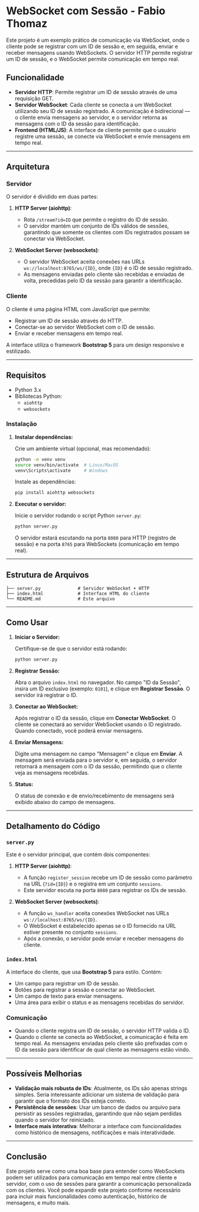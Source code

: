 # WebSocket com Sessão - Fabio Thomaz

Este projeto é um exemplo prático de comunicação via WebSocket, onde o cliente pode se registrar com um ID de sessão e, em seguida, enviar e receber mensagens usando WebSockets. O servidor HTTP permite registrar um ID de sessão, e o WebSocket permite comunicação em tempo real.

## Funcionalidade

- **Servidor HTTP**: Permite registrar um ID de sessão através de uma requisição GET.
- **Servidor WebSocket**: Cada cliente se conecta a um WebSocket utilizando seu ID de sessão registrado. A comunicação é bidirecional — o cliente envia mensagens ao servidor, e o servidor retorna as mensagens com o ID da sessão para identificação.
- **Frontend (HTML/JS)**: A interface de cliente permite que o usuário registre uma sessão, se conecte via WebSocket e envie mensagens em tempo real.

---

## Arquitetura

### Servidor

O servidor é dividido em duas partes:

1. **HTTP Server (aiohttp)**: 
   - Rota `/stream?id=ID` que permite o registro do ID de sessão.
   - O servidor mantém um conjunto de IDs válidos de sessões, garantindo que somente os clientes com IDs registrados possam se conectar via WebSocket.
   
2. **WebSocket Server (websockets)**: 
   - O servidor WebSocket aceita conexões nas URLs `ws://localhost:8765/ws/{ID}`, onde `{ID}` é o ID de sessão registrado.
   - As mensagens enviadas pelo cliente são recebidas e enviadas de volta, precedidas pelo ID da sessão para garantir a identificação.

### Cliente

O cliente é uma página HTML com JavaScript que permite:

- Registrar um ID de sessão através do HTTP.
- Conectar-se ao servidor WebSocket com o ID de sessão.
- Enviar e receber mensagens em tempo real.

A interface utiliza o framework **Bootstrap 5** para um design responsivo e estilizado.

---

## Requisitos

- Python 3.x
- Bibliotecas Python:
  - `aiohttp`
  - `websockets`

### Instalação

1. **Instalar dependências:**

   Crie um ambiente virtual (opcional, mas recomendado):

   ```bash
   python -m venv venv
   source venv/bin/activate  # Linux/MacOS
   venv\Scripts\activate     # Windows
   ```

   Instale as dependências:

   ```bash
   pip install aiohttp websockets
   ```

2. **Executar o servidor:**

   Inicie o servidor rodando o script Python `server.py`:

   ```bash
   python server.py
   ```

   O servidor estará escutando na porta `8080` para HTTP (registro de sessão) e na porta `8765` para WebSockets (comunicação em tempo real).

---

## Estrutura de Arquivos

```
├── server.py              # Servidor WebSocket + HTTP
├── index.html             # Interface HTML do cliente
└── README.md              # Este arquivo
```

---

## Como Usar

1. **Iniciar o Servidor:**

   Certifique-se de que o servidor está rodando:

   ```bash
   python server.py
   ```

2. **Registrar Sessão:**

   Abra o arquivo `index.html` no navegador. No campo "ID da Sessão", insira um ID exclusivo (exemplo: `0101`), e clique em **Registrar Sessão**. O servidor irá registrar o ID.

3. **Conectar ao WebSocket:**

   Após registrar o ID da sessão, clique em **Conectar WebSocket**. O cliente se conectará ao servidor WebSocket usando o ID registrado. Quando conectado, você poderá enviar mensagens.

4. **Enviar Mensagens:**

   Digite uma mensagem no campo "Mensagem" e clique em **Enviar**. A mensagem será enviada para o servidor e, em seguida, o servidor retornará a mensagem com o ID da sessão, permitindo que o cliente veja as mensagens recebidas.

5. **Status:**

   O status de conexão e de envio/recebimento de mensagens será exibido abaixo do campo de mensagens.

---

## Detalhamento do Código

### `server.py`

Este é o servidor principal, que contém dois componentes:

1. **HTTP Server (aiohttp)**:
   - A função `register_session` recebe um ID de sessão como parâmetro na URL (`?id={ID}`) e o registra em um conjunto `sessions`.
   - Este servidor escuta na porta `8080` para registrar os IDs de sessão.

2. **WebSocket Server (websockets)**:
   - A função `ws_handler` aceita conexões WebSocket nas URLs `ws://localhost:8765/ws/{ID}`.
   - O WebSocket é estabelecido apenas se o ID fornecido na URL estiver presente no conjunto `sessions`.
   - Após a conexão, o servidor pode enviar e receber mensagens do cliente.

### `index.html`

A interface do cliente, que usa **Bootstrap 5** para estilo. Contém:

- Um campo para registrar um ID de sessão.
- Botões para registrar a sessão e conectar ao WebSocket.
- Um campo de texto para enviar mensagens.
- Uma área para exibir o status e as mensagens recebidas do servidor.

### Comunicação

- Quando o cliente registra um ID de sessão, o servidor HTTP valida o ID.
- Quando o cliente se conecta ao WebSocket, a comunicação é feita em tempo real. As mensagens enviadas pelo cliente são prefixadas com o ID da sessão para identificar de qual cliente as mensagens estão vindo.
  
---

## Possíveis Melhorias

- **Validação mais robusta de IDs**: Atualmente, os IDs são apenas strings simples. Seria interessante adicionar um sistema de validação para garantir que o formato dos IDs esteja correto.
- **Persistência de sessões**: Usar um banco de dados ou arquivo para persistir as sessões registradas, garantindo que não sejam perdidas quando o servidor for reiniciado.
- **Interface mais interativa**: Melhorar a interface com funcionalidades como histórico de mensagens, notificações e mais interatividade.

---

## Conclusão

Este projeto serve como uma boa base para entender como WebSockets podem ser utilizados para comunicação em tempo real entre cliente e servidor, com o uso de sessões para garantir a comunicação personalizada com os clientes. Você pode expandir este projeto conforme necessário para incluir mais funcionalidades como autenticação, histórico de mensagens, e muito mais.